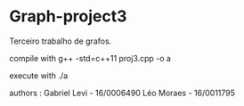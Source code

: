 # Graph-project3
Terceiro trabalho de grafos.

compile with g++ -std=c++11 proj3.cpp -o a

execute with ./a

authors : Gabriel Levi - 16/0006490 Léo Moraes - 16/0011795

